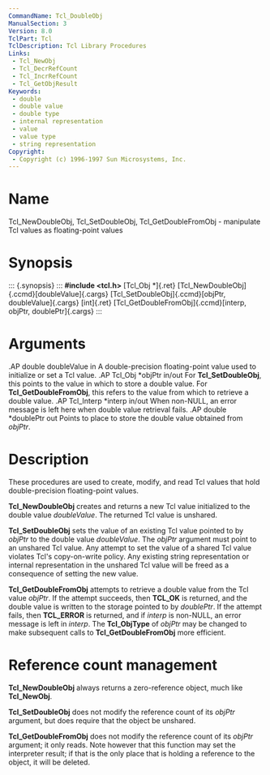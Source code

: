 ```yaml
---
CommandName: Tcl_DoubleObj
ManualSection: 3
Version: 8.0
TclPart: Tcl
TclDescription: Tcl Library Procedures
Links:
 - Tcl_NewObj
 - Tcl_DecrRefCount
 - Tcl_IncrRefCount
 - Tcl_GetObjResult
Keywords:
 - double
 - double value
 - double type
 - internal representation
 - value
 - value type
 - string representation
Copyright:
 - Copyright (c) 1996-1997 Sun Microsystems, Inc.
---
```


# Name

Tcl_NewDoubleObj, Tcl_SetDoubleObj, Tcl_GetDoubleFromObj - manipulate Tcl values as floating-point values

# Synopsis

::: {.synopsis} :::
**#include <tcl.h>**
[Tcl_Obj *]{.ret} [Tcl_NewDoubleObj]{.ccmd}[doubleValue]{.cargs}
[Tcl_SetDoubleObj]{.ccmd}[objPtr, doubleValue]{.cargs}
[int]{.ret} [Tcl_GetDoubleFromObj]{.ccmd}[interp, objPtr, doublePtr]{.cargs}
:::

# Arguments

.AP double doubleValue in A double-precision floating-point value used to initialize or set a Tcl value. .AP Tcl_Obj *objPtr in/out For **Tcl_SetDoubleObj**, this points to the value in which to store a double value. For **Tcl_GetDoubleFromObj**, this refers to the value from which to retrieve a double value. .AP Tcl_Interp *interp in/out When non-NULL, an error message is left here when double value retrieval fails. .AP double *doublePtr out Points to place to store the double value obtained from *objPtr*. 

# Description

These procedures are used to create, modify, and read Tcl values that hold double-precision floating-point values.

**Tcl_NewDoubleObj** creates and returns a new Tcl value initialized to the double value *doubleValue*.  The returned Tcl value is unshared.

**Tcl_SetDoubleObj** sets the value of an existing Tcl value pointed to by *objPtr* to the double value *doubleValue*.  The *objPtr* argument must point to an unshared Tcl value.  Any attempt to set the value of a shared Tcl value violates Tcl's copy-on-write policy.  Any existing string representation or internal representation in the unshared Tcl value will be freed as a consequence of setting the new value.

**Tcl_GetDoubleFromObj** attempts to retrieve a double value from the Tcl value *objPtr*.  If the attempt succeeds, then **TCL_OK** is returned, and the double value is written to the storage pointed to by *doublePtr*.  If the attempt fails, then **TCL_ERROR** is returned, and if *interp* is non-NULL, an error message is left in *interp*. The **Tcl_ObjType** of *objPtr* may be changed to make subsequent calls to **Tcl_GetDoubleFromObj** more efficient.

# Reference count management

**Tcl_NewDoubleObj** always returns a zero-reference object, much like **Tcl_NewObj**.

**Tcl_SetDoubleObj** does not modify the reference count of its *objPtr* argument, but does require that the object be unshared.

**Tcl_GetDoubleFromObj** does not modify the reference count of its *objPtr* argument; it only reads. Note however that this function may set the interpreter result; if that is the only place that is holding a reference to the object, it will be deleted.

